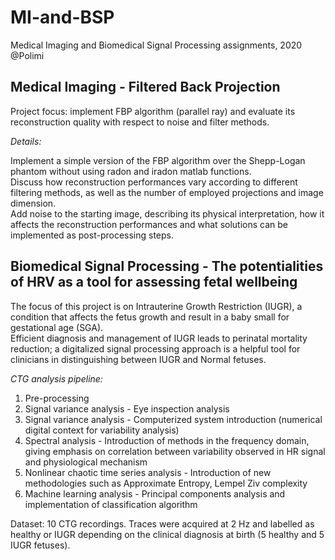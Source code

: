 # MI-and-BSP
Medical Imaging and Biomedical Signal Processing assignments, 2020 @Polimi

## Medical Imaging - Filtered Back Projection
Project focus: implement FBP algorithm (parallel ray) and evaluate its reconstruction quality with respect to noise and filter methods.

*Details:*

Implement a simple version of the FBP algorithm over the Shepp-Logan phantom without using radon and iradon matlab functions. \
Discuss how reconstruction performances vary according to different filtering methods, as well as the number of employed projections and image dimension. \
Add noise to the starting image, describing its physical interpretation, how it affects the reconstruction performances and what solutions can be implemented as post-processing steps.

## Biomedical Signal Processing - The potentialities of HRV as a tool for assessing fetal wellbeing
The focus of this project is on Intrauterine Growth Restriction (IUGR), a condition that affects the fetus growth and result in a baby small for gestational age (SGA). \
Efficient diagnosis and management of IUGR leads to perinatal mortality reduction; a digitalized signal processing approach is a helpful tool for clinicians in distinguishing between IUGR and Normal fetuses.

*CTG analysis pipeline:*
1. Pre-processing
2. Signal variance analysis - Eye inspection analysis
3. Signal variance analysis - Computerized system introduction (numerical digital context for variability analysis)
4. Spectral analysis - Introduction of methods in the frequency domain, giving emphasis on correlation between variability observed in HR signal and physiological mechanism
5. Nonlinear chaotic time series analysis - Introduction of new methodologies such as Approximate Entropy, Lempel Ziv complexity
6. Machine learning analysis - Principal components analysis and implementation of classification algorithm

Dataset: 10 CTG recordings. Traces were acquired at 2 Hz and labelled as healthy or IUGR depending on the clinical diagnosis at birth (5 healthy and 5 IUGR fetuses).
